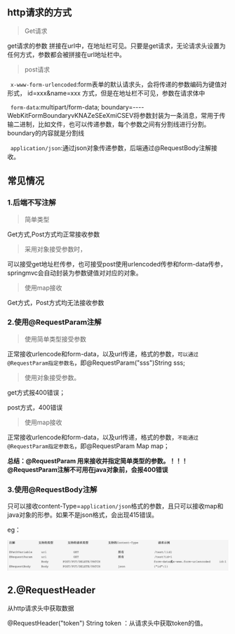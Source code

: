 ## http请求的方式

> Get请求

get请求的参数 拼接在url中，在地址栏可见。只要是get请求，无论请求头设置为任何方式，参数都会被拼接在url地址栏中。

> post请求

` x-www-form-urlencoded`:form表单的默认请求头，会将传递的参数编码为键值对形式， id=xxx&name=xxx 方式，但是在地址栏不可见，参数在请求体中

` form-data`:multipart/form-data; boundary=----WebKitFormBoundaryvKNAZeSEeXmiCSEV将参数封装为一条消息，常用于传输二进制，比如文件，也可以传递参数，每个参数之间有分割线进行分割。boundary的内容就是分割线

` application/json`:通过json对象传递参数，后端通过@RequestBody注解接收。

## 常见情况

### 1.后端不写注解

> 简单类型

Get方式,Post方式均正常接收参数

> 采用对象接受参数时，

可以接受get地址栏传参，也可接受post使用urlencoded传参和form-data传参，springmvc会自动封装为参数键值对对应的对象。

> 使用map接收

Get方式，Post方式均无法接收参数

### 2.使用@RequestParam注解

> 使用简单类型接受参数

正常接收urlencode和form-data，以及url传递，格式的参数，`可以通过@RequestParam指定参数名`，即@RequestParam("sss")String sss;

>使用对象接受参数。

get方式报400错误；

post方式，400错误

> 使用map接收

正常接收urlencode和form-data，以及url传递，格式的参数，`不能通过@RequestParam指定参数名`，即@RequestParam Map map；

**总结：@RequestParam 用来接收并指定简单类型的参数。！！！ @RequestParam注解不可用在java对象前，会报400错误**

### 3.使用@RequestBody注解

只可以接收content-Type=`application/json`格式的参数，且只可以接收map和java对象的形参。如果不是json格式，会出现415错误。

eg：

![94f8s](assets/94f8s.png) 

## 2.@RequestHeader

从http请求头中获取数据

@RequestHeader("token") String token ：从请求头中获取token的值。
